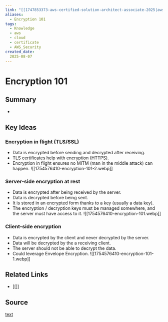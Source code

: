 ```yaml
---
link: "[[1747853373-aws-certified-solution-architect-associate-2025|aws Certified Solution Architect Associate 2025]]"
aliases: 
  - Encryption 101
tags:
  - Knowledge
  - aws
  - cloud
  - certificate
  - AWS_Security
created_date:
  2025-08-07
---
```

# Encryption 101
## Summary
- 

## Key Ideas
### Encryption in flight (TLS/SSL)
- Data is encrypted before sending and decrypted after receiving.
- TLS certificates help with encryption (HTTPS).
- Encryption in flight ensures no MITM (man in the middle attack) can happen.
![[1754576410-encryption-101-2.webp]]

### Server-side encryption at rest
- Data is encrypted after being received by the server.
- Data is decrypted before being sent.
- It is stored in an encrypted form thanks to a key (usually a data key).
- The encryption / decryption keys must be managed somewhere, and the server must have access to it.
![[1754576410-encryption-101.webp]]

### Client-side encryption
- Data is encrypted by the client and never decrypted by the server.
- Data will be decrypted by the a receiving client.
- The server should not be able to decrypt the data.
- Could leverage Envelope Encryption.
![[1754576410-encryption-101-1.webp]]








## Related Links
- [[]]

## Source
[text]()

